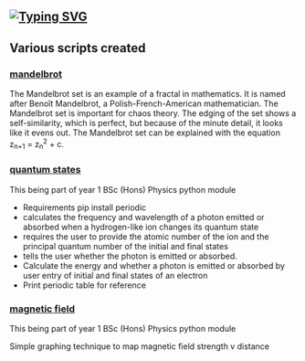 [![Typing SVG](https://readme-typing-svg.herokuapp.com?font=Press+Start&size=30&duration=4000&color=1E0DC6EE&center=true&vCenter=true&multiline=true&width=1200&height=150&lines=D4nk0St0rM;SpReAd+L0vE+%26+ShArE+Kn0wLeDgE;%60I'm+smart+enough+to+know+that+I'm+dumb%60)](https://git.io/typing-svg)
---
## Various scripts created

### [mandelbrot](https://raw.githubusercontent.com/D4nk0St0rM/various_python_maths_science/main/mandlebrot.py)

The Mandelbrot set is an example of a fractal in mathematics. It is named after Benoît Mandelbrot, a Polish-French-American mathematician.  The Mandelbrot set is important for chaos theory. The edging of the set shows a self-similarity, which is perfect, but because of the minute detail, it looks like it evens out. The Mandelbrot set can be explained with the equation z<sub>n+1</sub> = z<sub>n</sub><sup>2</sup> + c. 


### [quantum states](https://raw.githubusercontent.com/D4nk0St0rM/various_python/main/quantum_states.py)

This being part of year 1 BSc (Hons) Physics python module

- Requirements pip install periodic
- calculates the frequency and wavelength of a photon emitted or absorbed when a hydrogen-like ion changes its quantum state
- requires the user to provide the atomic number of the ion and the principal quantum number of the initial and final states
- tells the user whether the photon is emitted or absorbed.
- Calculate the energy and whether a photon is emitted or absorbed by user entry of initial and final states of an electron
- Print periodic table for reference 

### [magnetic field](https://raw.githubusercontent.com/D4nk0St0rM/various_coding/main/magnetic_field.py)

This being part of year 1 BSc (Hons) Physics python module

Simple graphing technique to map magnetic field strength v distance
